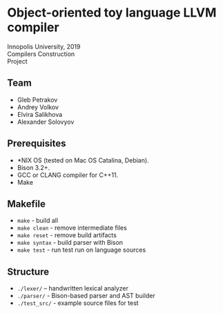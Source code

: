 # Object-oriented toy language LLVM compiler

Innopolis University, 2019 <br>
Compilers Construction <br>
Project <br>


## Team

* Gleb Petrakov
* Andrey Volkov
* Elvira Salikhova
* Alexander Solovyov


## Prerequisites

- *NIX OS (tested on Mac OS Catalina, Debian).
- Bison 3.2+.
- GCC or CLANG compiler for C++11.
- Make


## Makefile

- `make` - build all
- `make clean` - remove intermediate files
- `make reset` - remove build artifacts
- `make syntax` - build parser with Bison
- `make test` - run test run on language sources


## Structure

- `./lexer/` – handwritten lexical analyzer
- `./parser/` - Bison-based parser and AST builder
- `./test_src/` - example source files for test
